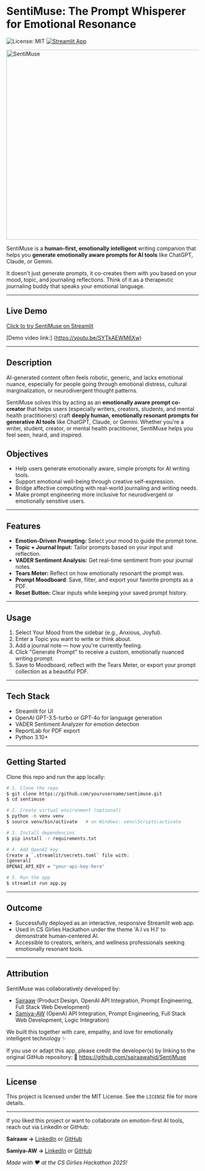 # SentiMuse: The Prompt Whisperer for Emotional Resonance

![License: MIT](https://img.shields.io/badge/License-MIT-yellow.svg)
[![Streamlit App](https://img.shields.io/badge/Live%20App-Streamlit-ff4b4b?logo=streamlit)](https://sairaaw-sentimuse.streamlit.app)

<img width="1772" height="497" alt="SentiMuse" src="https://github.com/user-attachments/assets/b3d11546-d5bd-4581-bcc2-450d5f6098e6" />


SentiMuse is a **human-first, emotionally intelligent** writing companion that helps you **generate emotionally aware prompts for AI tools** like ChatGPT, Claude, or Gemini.

It doesn't just generate prompts, it co-creates them with you based on your mood, topic, and journaling reflections. Think of it as a therapeutic journaling buddy that speaks your emotional language.

---

## Live Demo

[Click to try SentiMuse on Streamlit](https://sentimuse-xupiwxghlmzks7ibtmropa.streamlit.app/)

[Demo video link:] (https://youtu.be/SYTkAEWM6Xw)

---

## Description
AI-generated content often feels robotic, generic, and lacks emotional nuance, especially for people going through emotional distress, cultural marginalization, or neurodivergent thought patterns. 

SentiMuse solves this by acting as an **emotionally aware prompt co-creator** that helps users (especially writers, creators, students, and mental health practitioners) craft **deeply human, emotionally resonant prompts for generative AI tools** like ChatGPT, Claude, or Gemini.
Whether you're a writer, student, creator, or mental health practitioner, SentiMuse helps you feel seen, heard, and inspired.

## Objectives
- Help users generate emotionally aware, simple prompts for AI writing tools.
- Support emotional well-being through creative self-expression.
- Bridge affective computing with real-world journaling and writing needs.
- Make prompt engineering more inclusive for neurodivergent or emotionally sensitive users.

---

## Features
- **Emotion-Driven Prompting:** Select your mood to guide the prompt tone.
- **Topic + Journal Input:** Tailor prompts based on your input and reflection.
- **VADER Sentiment Analysis:** Get real-time sentiment from your journal notes.
- **Tears Meter:** Reflect on how emotionally resonant the prompt was.
- **Prompt Moodboard**: Save, filter, and export your favorite prompts as a PDF.
- **Reset Button:** Clear inputs while keeping your saved prompt history.

---

## Usage
1. Select Your Mood from the sidebar (e.g., Anxious, Joyful).
2. Enter a Topic you want to write or think about.
3. Add a journal note — how you're currently feeling.
4. Click "Generate Prompt" to receive a custom, emotionally nuanced writing prompt.
5. Save to Moodboard, reflect with the Tears Meter, or export your prompt collection as a beautiful PDF.

---

## Tech Stack
- Streamlit for UI
- OpenAI GPT-3.5-turbo or GPT-4o for language generation
- VADER Sentiment Analyzer for emotion detection
- ReportLab for PDF export
- Python 3.10+

--- 

## Getting Started
Clone this repo and run the app locally:
```bash
# 1. Clone the repo
$ git clone https://github.com/yourusername/sentimuse.git
$ cd sentimuse

# 2. Create virtual environment (optional)
$ python -m venv venv
$ source venv/bin/activate   # on Windows: venv\Scripts\activate

# 3. Install dependencies
$ pip install -r requirements.txt

# 4. Add OpenAI key
Create a `.streamlit/secrets.toml` file with:
[general]
OPENAI_API_KEY = "your-api-key-here"

# 5. Run the app
$ streamlit run app.py
```

---

## Outcome
- Successfully deployed as an interactive, responsive Streamlit web app.
- Used in CS Girlies Hackathon under the theme 'A.I vs H.I' to demonstrate human-centered AI.
- Accessible to creators, writers, and wellness professionals seeking emotionally resonant tools.

--- 

## Attribution
SentiMuse was collaboratively developed by:
- [Sairaaw](https://www.linkedin.com/in/sairaabdulwahid/) (Product Design, OpenAI API Integration, Prompt Engineering, Full Stack Web Development)
- [Samiya-AW](https://www.linkedin.com/in/samiyaaw/) (OpenAI API Integration, Prompt Engineering, Full Stack Web Development, Logic Integration)

We built this together with care, empathy, and love for emotionally intelligent technology ✨

If you use or adapt this app, please credit the developer(s) by linking to the original GitHub repository:
🔗 https://github.com/sairaawahid/SentiMuse

---

## License
This project is licensed under the MIT License.
See the `LICENSE` file for more details.

---

If you liked this project or want to collaborate on emotion-first AI tools, reach out via LinkedIn or GitHub:

**Sairaaw →** [LinkedIn](https://www.linkedin.com/in/sairaabdulwahid/) or [GitHub](https://github.com/sairaawahid)

**Samiya-AW →** [LinkedIn](https://www.linkedin.com/in/samiyaaw/) or [GitHub](https://github.com/Samiya-AW)

*Made with ❤️ at the CS Girlies Hackathon 2025!*
